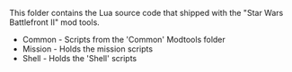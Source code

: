 This folder contains the Lua source code that shipped with the "Star Wars Battlefront II" mod tools.

* Common - Scripts from the 'Common' Modtools folder
* Mission - Holds the mission scripts
* Shell - Holds the 'Shell' scripts